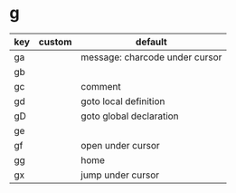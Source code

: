 # g

| key | custom | default                        |
| --- | ------ | ------------------------------ |
| ga  |        | message: charcode under cursor |
| gb  |        |
| gc  |        | comment                        |
| gd  |        | goto local definition          |
| gD  |        | goto global declaration        |
| ge  |        |
| gf  |        | open under cursor              |
| gg  |        | home                           |
| gx  |        | jump under cursor              |
